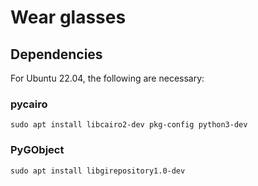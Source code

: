 # Wear glasses

## Dependencies

For Ubuntu 22.04, the following are necessary:

### pycairo

`sudo apt install libcairo2-dev pkg-config python3-dev`

### PyGObject

`sudo apt install libgirepository1.0-dev`
